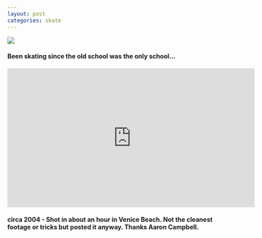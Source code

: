 ```yaml
---
layout: post
categories: skate
---
```

<img src="{{ site.baseurl }}/images/bw_hd_skateboard.jpg" class="fit image">

#### Been skating since the old school was the only school...

<iframe width="560" height="315" src="https://www.youtube.com/embed/iazhZ9uhPEA" frameborder="0" allowfullscreen></iframe>

#### circa 2004 - Shot in about an hour in Venice Beach.  Not the cleanest footage or tricks but posted it anyway.  Thanks Aaron Campbell.


